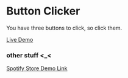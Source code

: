 # Button Clicker

You have three buttons to click, so click them.

[Live Demo](https://buttonclicker12.herokuapp.com/)

### other stuff <_<
[Spotify Store Demo Link](https://demostore2283.myshopify.com/)
